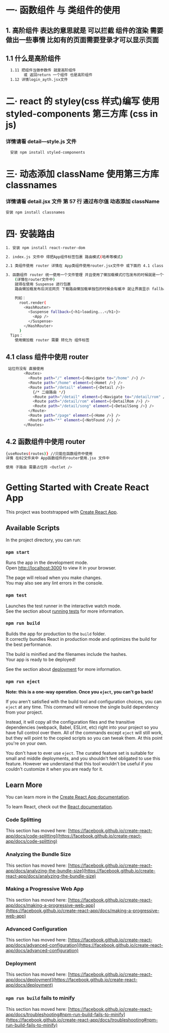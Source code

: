 # 一· 函数组件 与 类组件的使用

## 1. 高阶组件 表达的意思就是 可以拦截 组件的渲染 需要做出一些事情 比如有的页面需要登录才可以显示页面

## 1.1 什么是高阶组件

```sh
  1.11 把组件当做参数传 就是高阶组件
        或 返回return 一个组件 也是高阶组件
  1.12 详情login_ayth.jsx文件
```

# 二· react 的 styley(css 样式)编写 使用 styled-components 第三方库 (css in js)

### 详情请看 detail—style.js 文件

```sh
  安装 npm install styled-components
```

# 三· 动态添加 className 使用第三方库 classnames

### 详情请看 detail.jsx 文件 第 57 行 通过布尔值 动态添加 className

```sh
安装 npm install classnames

```

# 四· 安装路由

```sh
1. 安装 npm install react-router-dom

2. index.js 文件中 得把App组件标签包裹 路由模式(哈希等模式)

2.1 类组件使用 router 详情在 App类组件使用router.jsx文件中 或下面的 4.1 class 组件中使用 router

3. 函数组件 router 统一使用一个文件管理 并且使用了懒加载模式打包发布的时候就是一个个js文件
    (详情在router文件中)
    就得在使用 Suspense 进行包裹
    路由懒加载发布后浏览网页 下载路由懒加载单独包的时候会有缓冲 就让界面显示 fallback 里的内容

    列如：
      root.render(
        <HashRouter>
          <Suspense fallback={<h1>loading...</h1>}>
            <App />
          </Suspense>
        </HashRouter>
      )
  Tips：
    使用懒加载 router 需要 转化为 组件标签
```

## 4.1 class 组件中使用 router

```sh
 站位符没有 直接使用
        <Routes>
          <Route path="/" element={<Navigate to="/home" />} />
          <Route path="/home" element={<Homet />} />
          <Route path="/detail" element={<Detail />}>
            {/* 二级路由 */}
            <Route path="/detail" element={<Navigate to="/detail/rom" />} />
            <Route path="/detail/rom" element={<DetailRom />} />
            <Route path="/detail/song" element={<DetailSong />} />
          </Route>
          <Route path="/page" element={<Home />} />
          <Route path="*" element={<NotFound />} />
        </Routes>
```

## 4.2 函数组件中使用 router

```sh
{useRoutes(routes)} //只能在函数组件中使用
详情 在02文件夹中 App函数组件的router使用.jsx 文件中

使用 子路由 需要占位符 <Outlet />

```

# Getting Started with Create React App

This project was bootstrapped with [Create React App](https://github.com/facebook/create-react-app).

## Available Scripts

In the project directory, you can run:

### `npm start`

Runs the app in the development mode.\
Open [http://localhost:3000](http://localhost:3000) to view it in your browser.

The page will reload when you make changes.\
You may also see any lint errors in the console.

### `npm test`

Launches the test runner in the interactive watch mode.\
See the section about [running tests](https://facebook.github.io/create-react-app/docs/running-tests) for more information.

### `npm run build`

Builds the app for production to the `build` folder.\
It correctly bundles React in production mode and optimizes the build for the best performance.

The build is minified and the filenames include the hashes.\
Your app is ready to be deployed!

See the section about [deployment](https://facebook.github.io/create-react-app/docs/deployment) for more information.

### `npm run eject`

**Note: this is a one-way operation. Once you `eject`, you can't go back!**

If you aren't satisfied with the build tool and configuration choices, you can `eject` at any time. This command will remove the single build dependency from your project.

Instead, it will copy all the configuration files and the transitive dependencies (webpack, Babel, ESLint, etc) right into your project so you have full control over them. All of the commands except `eject` will still work, but they will point to the copied scripts so you can tweak them. At this point you're on your own.

You don't have to ever use `eject`. The curated feature set is suitable for small and middle deployments, and you shouldn't feel obligated to use this feature. However we understand that this tool wouldn't be useful if you couldn't customize it when you are ready for it.

## Learn More

You can learn more in the [Create React App documentation](https://facebook.github.io/create-react-app/docs/getting-started).

To learn React, check out the [React documentation](https://reactjs.org/).

### Code Splitting

This section has moved here: [https://facebook.github.io/create-react-app/docs/code-splitting](https://facebook.github.io/create-react-app/docs/code-splitting)

### Analyzing the Bundle Size

This section has moved here: [https://facebook.github.io/create-react-app/docs/analyzing-the-bundle-size](https://facebook.github.io/create-react-app/docs/analyzing-the-bundle-size)

### Making a Progressive Web App

This section has moved here: [https://facebook.github.io/create-react-app/docs/making-a-progressive-web-app](https://facebook.github.io/create-react-app/docs/making-a-progressive-web-app)

### Advanced Configuration

This section has moved here: [https://facebook.github.io/create-react-app/docs/advanced-configuration](https://facebook.github.io/create-react-app/docs/advanced-configuration)

### Deployment

This section has moved here: [https://facebook.github.io/create-react-app/docs/deployment](https://facebook.github.io/create-react-app/docs/deployment)

### `npm run build` fails to minify

This section has moved here: [https://facebook.github.io/create-react-app/docs/troubleshooting#npm-run-build-fails-to-minify](https://facebook.github.io/create-react-app/docs/troubleshooting#npm-run-build-fails-to-minify)

